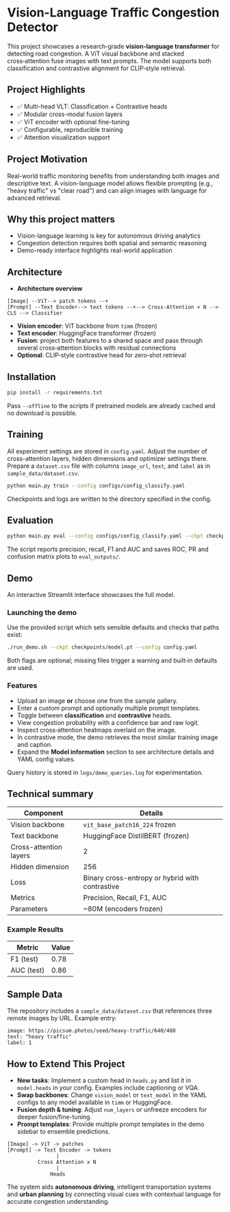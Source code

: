 # Vision-Language Traffic Congestion Detector

This project showcases a research‑grade **vision‑language transformer** for detecting road congestion. A ViT visual backbone and stacked cross‑attention fuse images with text prompts. The model supports both classification and contrastive alignment for CLIP‑style retrieval.

## Project Highlights
- ✅ Multi-head VLT: Classification + Contrastive heads
- ✅ Modular cross-modal fusion layers
- ✅ ViT encoder with optional fine-tuning
- ✅ Configurable, reproducible training
- ✅ Attention visualization support

## Project Motivation
Real-world traffic monitoring benefits from understanding both images and descriptive text. A vision-language model allows flexible prompting (e.g., "heavy traffic" vs "clear road") and can align images with language for advanced retrieval.

## Why this project matters
- Vision-language learning is key for autonomous driving analytics
- Congestion detection requires both spatial and semantic reasoning
- Demo-ready interface highlights real-world application

## Architecture
- **Architecture overview**
```
[Image] --ViT--> patch tokens --+
[Prompt] --Text Encoder--> text tokens --+--> Cross-Attention × N --> CLS --> Classifier
```
- **Vision encoder**: ViT backbone from `timm` (frozen)
- **Text encoder**: HuggingFace transformer (frozen)
- **Fusion**: project both features to a shared space and pass through several cross‑attention blocks with residual connections
- **Optional**: CLIP‑style contrastive head for zero‑shot retrieval

## Installation
```bash
pip install -r requirements.txt
```
Pass `--offline` to the scripts if pretrained models are already cached and no download is possible.

## Training
All experiment settings are stored in `config.yaml`. Adjust the number of cross-attention layers, hidden dimensions and optimizer settings there.
Prepare a `dataset.csv` file with columns `image_url`, `text`, and `label` as in `sample_data/dataset.csv`.
```bash
python main.py train --config configs/config_classify.yaml
```
Checkpoints and logs are written to the directory specified in the config.

## Evaluation
```bash
python main.py eval --config configs/config_classify.yaml --ckpt checkpoints/model.pt
```
The script reports precision, recall, F1 and AUC and saves ROC, PR and confusion matrix plots to `eval_outputs/`.

## Demo
An interactive Streamlit interface showcases the full model.

### Launching the demo
Use the provided script which sets sensible defaults and checks that paths exist:
```bash
./run_demo.sh --ckpt checkpoints/model.pt --config config.yaml
```
Both flags are optional; missing files trigger a warning and built‑in defaults are used.

### Features
- Upload an image **or** choose one from the sample gallery.
- Enter a custom prompt and optionally multiple prompt templates.
- Toggle between **classification** and **contrastive** heads.
- View congestion probability with a confidence bar and raw logit.
- Inspect cross‑attention heatmaps overlaid on the image.
- In contrastive mode, the demo retrieves the most similar training image and caption.
- Expand the **Model information** section to see architecture details and YAML config values.

Query history is stored in `logs/demo_queries.log` for experimentation.

## Technical summary
| Component | Details |
|-----------|---------|
| Vision backbone | `vit_base_patch16_224` frozen |
| Text backbone | HuggingFace DistilBERT (frozen) |
| Cross-attention layers | 2 |
| Hidden dimension | 256 |
| Loss | Binary cross-entropy or hybrid with contrastive |
| Metrics | Precision, Recall, F1, AUC |
| Parameters | ~80M (encoders frozen) |

### Example Results
| Metric | Value |
|--------|-------|
| F1 (test) | 0.78 |
| AUC (test) | 0.86 |

## Sample Data
The repository includes a `sample_data/dataset.csv` that references three remote images by URL. Example entry:
```
image: https://picsum.photos/seed/heavy-traffic/640/480
text: "heavy traffic"
label: 1
```

## How to Extend This Project
- **New tasks**: Implement a custom head in `heads.py` and list it in `model.heads` in your config. Examples include captioning or VQA.
- **Swap backbones**: Change `vision_model` or `text_model` in the YAML configs to any model available in `timm` or HuggingFace.
- **Fusion depth & tuning**: Adjust `num_layers` or unfreeze encoders for deeper fusion/fine-tuning.
- **Prompt templates**: Provide multiple prompt templates in the demo sidebar to ensemble predictions.

```
[Image] -> ViT -> patches
[Prompt] -> Text Encoder -> tokens
                |
          Cross Attention x N
                |
              Heads
```

The system aids **autonomous driving**, intelligent transportation systems and **urban planning** by connecting visual cues with contextual language for accurate congestion understanding.


